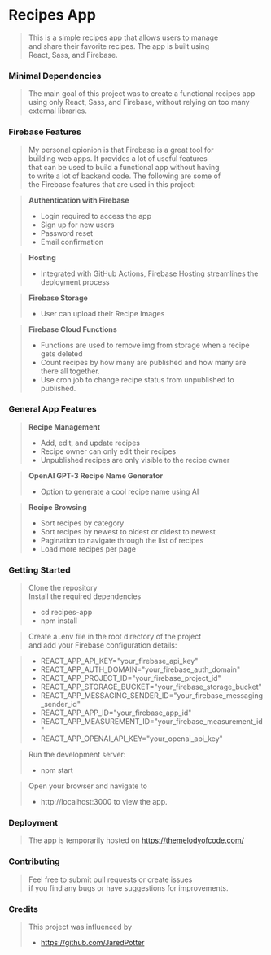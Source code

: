 # Recipes App  
> This is a simple recipes app that allows users to manage  
  and share their favorite recipes. The app is built using   
  React, Sass, and Firebase.

### Minimal Dependencies  
> The main goal of this project was to create a functional recipes app  
  using only React, Sass, and Firebase, without relying on too many external libraries.  

### Firebase Features  
> My personal opionion is that Firebase is a great tool for  
  building web apps. It provides a lot of useful features  
  that can be used to build a functional app without having  
  to write a lot of backend code. The following are some of  
  the Firebase features that are used in this project:  
  
> **Authentication with Firebase**  
> - Login required to access the app
> - Sign up for new users
> - Password reset
> - Email confirmation  

> **Hosting**  
> - Integrated with GitHub Actions, Firebase Hosting streamlines the deployment process  

> **Firebase Storage**  
> - User can upload their Recipe Images  

> **Firebase Cloud Functions**
> - Functions are used to remove img from storage when a recipe gets deleted
> - Count recipes by how many are published and how many are there all together.   
> - Use cron job to change recipe status from unpublished to published.  

### General App Features  

> **Recipe Management**  
> - Add, edit, and update recipes
> - Recipe owner can only edit their recipes
> - Unpublished recipes are only visible to the recipe owner

> **OpenAI GPT-3 Recipe Name Generator**  
> - Option to generate a cool recipe name using AI
  
> **Recipe Browsing**  
> - Sort recipes by category
> - Sort recipes by newest to oldest or oldest to newest
> - Pagination to navigate through the list of recipes
> - Load more recipes per page
  
### Getting Started  
> Clone the repository  
> Install the required dependencies 
> - cd recipes-app 
> - npm install
  
> Create a .env file in the root directory of the project  
  and add your Firebase configuration details: 
   
> - REACT_APP_API_KEY="your_firebase_api_key"
> - REACT_APP_AUTH_DOMAIN="your_firebase_auth_domain"
> - REACT_APP_PROJECT_ID="your_firebase_project_id"
> - REACT_APP_STORAGE_BUCKET="your_firebase_storage_bucket"
> - REACT_APP_MESSAGING_SENDER_ID="your_firebase_messaging_sender_id"
> - REACT_APP_APP_ID="your_firebase_app_id"
> - REACT_APP_MEASUREMENT_ID="your_firebase_measurement_id"
> - REACT_APP_OPENAI_API_KEY="your_openai_api_key"
  
> Run the development server:  
> - npm start
  
> Open your browser and navigate to   
> - http://localhost:3000 to view the app.

### Deployment
> The app is temporarily hosted on https://themelodyofcode.com/

### Contributing  
> Feel free to submit pull requests or create issues   
  if you find any bugs or have suggestions for improvements.

### Credits
> This project was influenced by
> - https://github.com/JaredPotter